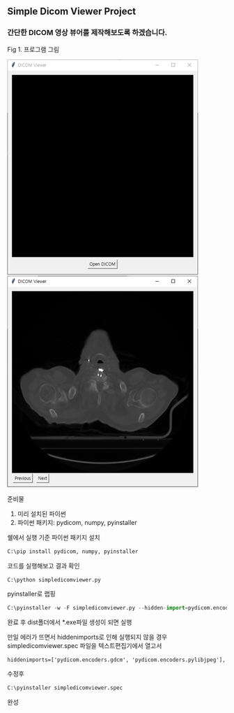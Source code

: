 ## Simple Dicom Viewer Project

### 간단한 DICOM 영상 뷰어를 제작해보도록 하겠습니다.

Fig 1. 프로그램 그림

<img src="./fig1.png"/>
<img src="./fig2.png"/>

준비물
1. 미리 설치된 파이썬
2. 파이썬 패키지: pydicom, numpy, pyinstaller

쉘에서 실행 기준
파이썬 패키지 설치
```python
C:\pip install pydicom, numpy, pyinstaller
```

코드를 실행해보고 결과 확인
```python
C:\python simpledicomviewer.py
```

pyinstaller로 랩핑
```python
C:\pyinstaller -w -F simpledicomviewer.py --hidden-import=pydicom.encoders.gdcm --hidden-import=pydicom.encoders.pylibjpeg
```

완료 후 dist폴더에서 *.exe파일 생성이 되면 실행


만일 에러가 뜨면서 hiddenimports로 인해 실행되지 않을 경우
simpledicomviewer.spec 파일을 텍스트편집기에서 열고서
```
hiddenimports=['pydicom.encoders.gdcm', 'pydicom.encoders.pylibjpeg'],
```
수정후
```python
C:\pyinstaller simpledicomviewer.spec
```

완성

